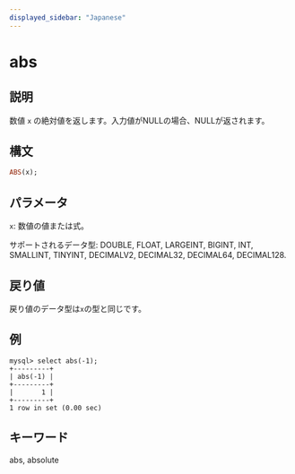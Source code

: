 ```yaml
---
displayed_sidebar: "Japanese"
---
```


# abs

## 説明

数値 `x` の絶対値を返します。入力値がNULLの場合、NULLが返されます。

## 構文

```Haskell
ABS(x);
```

## パラメータ

`x`: 数値の値または式。

サポートされるデータ型: DOUBLE, FLOAT, LARGEINT, BIGINT, INT, SMALLINT, TINYINT, DECIMALV2, DECIMAL32, DECIMAL64, DECIMAL128.

## 戻り値

戻り値のデータ型は`x`の型と同じです。

## 例

```Plain Text
mysql> select abs(-1);
+---------+
| abs(-1) |
+---------+
|       1 |
+---------+
1 row in set (0.00 sec)
```

## キーワード

abs, absolute
